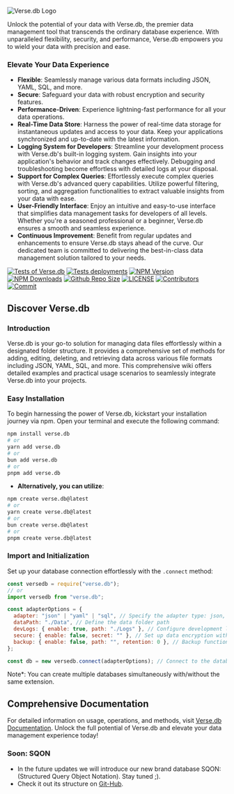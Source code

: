 ![Verse.db Logo](https://github.com/jedi-studio/verse.db/assets/100785809/269a554b-1157-4351-be16-f9c23c5ee1a2)

Unlock the potential of your data with Verse.db, the premier data management tool that transcends the ordinary database experience. With unparalleled flexibility, security, and performance, Verse.db empowers you to wield your data with precision and ease.

### Elevate Your Data Experience

- **Flexible**: Seamlessly manage various data formats including JSON, YAML, SQL, and more.
- **Secure**: Safeguard your data with robust encryption and security features.
- **Performance-Driven**: Experience lightning-fast performance for all your data operations.
- **Real-Time Data Store**: Harness the power of real-time data storage for instantaneous updates and access to your data. Keep your applications synchronized and up-to-date with the latest information.
- **Logging System for Developers**: Streamline your development process with Verse.db's built-in logging system. Gain insights into your application's behavior and track changes effectively. Debugging and troubleshooting become effortless with detailed logs at your disposal.
- **Support for Complex Queries**: Effortlessly execute complex queries with Verse.db's advanced query capabilities. Utilize powerful filtering, sorting, and aggregation functionalities to extract valuable insights from your data with ease.
- **User-Friendly Interface**: Enjoy an intuitive and easy-to-use interface that simplifies data management tasks for developers of all levels. Whether you're a seasoned professional or a beginner, Verse.db ensures a smooth and seamless experience.
- **Continuous Improvement**: Benefit from regular updates and enhancements to ensure Verse.db stays ahead of the curve. Our dedicated team is committed to delivering the best-in-class data management solution tailored to your needs.

[![Tests of Verse.db](https://github.com/jedi-studio/verse.db/actions/workflows/code-test.yml/badge.svg)](https://github.com/jedi-studio/verse.db/actions/workflows/code-test.yml)
[![Tests deployments](https://img.shields.io/github/deployments/jedi-studio/verse.db/Tests)](https://github.com/jedi-studio/verse.db/deployments/Tests)
[![NPM Version](https://img.shields.io/npm/v/verse.db.svg)](https://www.npmjs.com/package/verse.db)
[![NPM Downloads](https://img.shields.io/npm/dt/verse.db.svg)](https://www.npmjs.com/package/verse.db)
[![Github Repo Size](https://img.shields.io/github/repo-size/jedi-studio/verse.db.svg)](https://github.com/jedi-studio/verse.db)
[![LICENSE](https://img.shields.io/npm/l/verse.db.svg)](https://github.com/jedi-studio/verse.db/blob/master/LICENSE)
[![Contributors](https://img.shields.io/github/contributors/jedi-studio/verse.db.svg)](https://github.com/jedi-studio/verse.db/graphs/contributors)
[![Commit](https://img.shields.io/github/last-commit/jedi-studio/verse.db.svg)](https://github.com/jedi-studio/verse.db/commits/master)

## Discover Verse.db

### Introduction

Verse.db is your go-to solution for managing data files effortlessly within a designated folder structure. It provides a comprehensive set of methods for adding, editing, deleting, and retrieving data across various file formats including JSON, YAML, SQL, and more. This comprehensive wiki offers detailed examples and practical usage scenarios to seamlessly integrate Verse.db into your projects.

### Easy Installation

To begin harnessing the power of Verse.db, kickstart your installation journey via npm. Open your terminal and execute the following command:

```bash
npm install verse.db
# or
yarn add verse.db
# or
bun add verse.db
# or
pnpm add verse.db
```

- **Alternatively, you can utilize**:

```bash
npm create verse.db@latest
# or
yarn create verse.db@latest
# or
bun create verse.db@latest
# or
pnpm create verse.db@latest
```

### Import and Initialization

Set up your database connection effortlessly with the `.connect` method:

```javascript
const versedb = require("verse.db");
// or
import versedb from "verse.db";

const adapterOptions = {
  adapter: "json" | "yaml" | "sql", // Specify the adapter type: json, yaml, or sql
  dataPath: "./Data", // Define the data folder path
  devLogs: { enable: true, path: "./Logs" }, // Configure development logs path
  secure: { enable: false, secret: "" }, // Set up data encryption with your secret key
  backup: { enable: false, path: "", retention: 0 }, // Backup functionality under development
};

const db = new versedb.connect(adapterOptions); // Connect to the database
```

Note\*: You can create multiple databases simultaneously with/without the same extension.

## Comprehensive Documentation

For detailed information on usage, operations, and methods, visit [Verse.db Documentation](https://versedb.jedi-studio.com). Unlock the full potential of Verse.db and elevate your data management experience today!

### Soon: SQON

- In the future updates we will introduce our new brand database SQON: (Structured Query Object Notation). Stay tuned ;).
- Check it out its structure on [Git-Hub](https://github.com/jedi-studio/).
